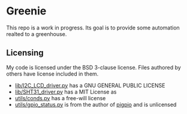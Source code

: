 # Greenie

This repo is a work in progress. Its goal is to provide some automation realted
to a greenhouse.

## Licensing

My code is licensed under the BSD 3-clause license. Files authored by others have license included in them.

- [lib/I2C_LCD_driver.py](lib/I2C_LCD_driver.py) has a GNU GENERAL PUBLIC LICENSE
- [lib/SHT31_driver.py](lib/SHT31_driver.py) has a MIT License as
- [utils/conds.py](utils/conds.py) has a free-will license
- [utils/gpio_status.py](utils/gpio_status.py) is from the author of [pigpio](http://abyz.me.uk/rpi/pigpio/) and is unlicensed

